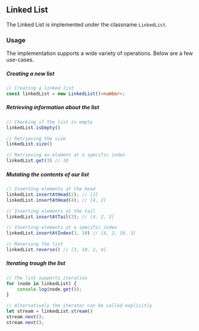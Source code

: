 ## Linked List
The Linked List is implemented under the classname `LinkedList`.

### Usage
The implementation supports a wide variety of operations. Below are a few use-cases.

##### Creating a new list
```typescript
// Creating a linked list
const linkedList = new LinkedList()<number>;
```

##### Retrieving information about the list
```typescript
// Checking if the list is empty
linkedList.isEmpty()

// Retrieving the size
linkedList.size()

// Retrieving an element at a specific index
linkedList.get(3) // 10
```

##### Mutating the contents of our list
```typescript
// Inserting elements at the head
linkedList.insertAtHead(2); // [2]
linkedList.insertAtHead(4); // [4, 2]

// Inserting elements at the tail
linkedList.insertAtTail(3); // [4, 2, 3]

// Inserting elements at a specific index
linkedList.insertAtIndex(3, 10) // [4, 2, 10, 3]

// Reversing the list
linkedList.reverse() // [3, 10, 2, 4]
```

##### Iterating trough the list
```typescript
// The list supports iteration
for (node in linkedList) {
    console.log(node.get());
}

// Alternatively the iterator can be called explicitly
let stream = linkedList.stream()
stream.next();
stream.next();
```

